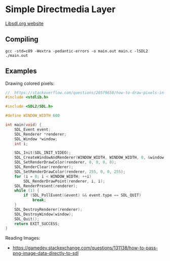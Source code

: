 # Simple Directmedia Layer

[Libsdl.org website](https://www.libsdl.org/)

## Compiling

`gcc -std=c89 -Wextra -pedantic-errors -o main.out main.c -lSDL2
./main.out`

## Examples

Drawing colored pixels:

```cpp
//  https://stackoverflow.com/questions/20579658/how-to-draw-pixels-in-sdl-2-0
#include <stdlib.h>

#include <SDL2/SDL.h>

#define WINDOW_WIDTH 600

int main(void) {
    SDL_Event event;
    SDL_Renderer *renderer;
    SDL_Window *window;
    int i;

    SDL_Init(SDL_INIT_VIDEO);
    SDL_CreateWindowAndRenderer(WINDOW_WIDTH, WINDOW_WIDTH, 0, &window, &renderer);
    SDL_SetRenderDrawColor(renderer, 0, 0, 0, 0);
    SDL_RenderClear(renderer);
    SDL_SetRenderDrawColor(renderer, 255, 0, 0, 255);
    for (i = 0; i < WINDOW_WIDTH; ++i)
        SDL_RenderDrawPoint(renderer, i, i);
    SDL_RenderPresent(renderer);
    while (1) {
        if (SDL_PollEvent(&event) && event.type == SDL_QUIT)
            break;
    }
    SDL_DestroyRenderer(renderer);
    SDL_DestroyWindow(window);
    SDL_Quit();
    return EXIT_SUCCESS;
}
```

Reading Images:

- https://gamedev.stackexchange.com/questions/131138/how-to-pass-png-image-data-directly-to-sdl
